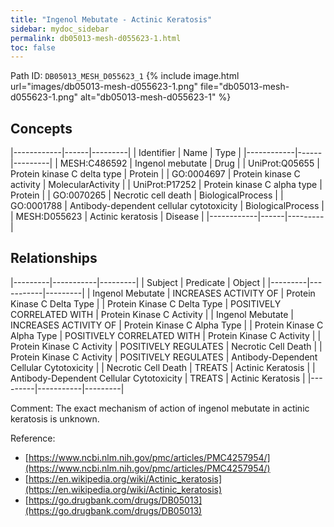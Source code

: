 ```yaml
---
title: "Ingenol Mebutate - Actinic Keratosis"
sidebar: mydoc_sidebar
permalink: db05013-mesh-d055623-1.html
toc: false 
---
```



Path ID: `DB05013_MESH_D055623_1`
{% include image.html url="images/db05013-mesh-d055623-1.png" file="db05013-mesh-d055623-1.png" alt="db05013-mesh-d055623-1" %}

## Concepts

|------------|------|---------|
| Identifier | Name | Type    |
|------------|------|---------|
| MESH:C486592 | Ingenol mebutate | Drug |
| UniProt:Q05655 | Protein kinase C delta type | Protein |
| GO:0004697 | Protein kinase C activity | MolecularActivity |
| UniProt:P17252 | Protein kinase C alpha type | Protein |
| GO:0070265 | Necrotic cell death | BiologicalProcess |
| GO:0001788 | Antibody-dependent cellular cytotoxicity | BiologicalProcess |
| MESH:D055623 | Actinic keratosis | Disease |
|------------|------|---------|

## Relationships

|---------|-----------|---------|
| Subject | Predicate | Object  |
|---------|-----------|---------|
| Ingenol Mebutate | INCREASES ACTIVITY OF | Protein Kinase C Delta Type |
| Protein Kinase C Delta Type | POSITIVELY CORRELATED WITH | Protein Kinase C Activity |
| Ingenol Mebutate | INCREASES ACTIVITY OF | Protein Kinase C Alpha Type |
| Protein Kinase C Alpha Type | POSITIVELY CORRELATED WITH | Protein Kinase C Activity |
| Protein Kinase C Activity | POSITIVELY REGULATES | Necrotic Cell Death |
| Protein Kinase C Activity | POSITIVELY REGULATES | Antibody-Dependent Cellular Cytotoxicity |
| Necrotic Cell Death | TREATS | Actinic Keratosis |
| Antibody-Dependent Cellular Cytotoxicity | TREATS | Actinic Keratosis |
|---------|-----------|---------|

Comment: The exact mechanism of action of ingenol mebutate in actinic keratosis is unknown.

Reference: 
  - [https://www.ncbi.nlm.nih.gov/pmc/articles/PMC4257954/](https://www.ncbi.nlm.nih.gov/pmc/articles/PMC4257954/)
  - [https://en.wikipedia.org/wiki/Actinic_keratosis](https://en.wikipedia.org/wiki/Actinic_keratosis)
  - [https://go.drugbank.com/drugs/DB05013](https://go.drugbank.com/drugs/DB05013)

